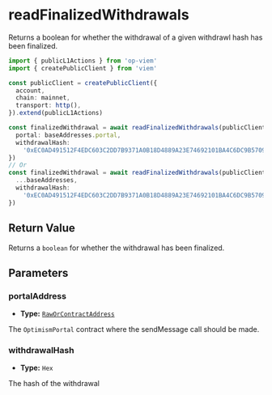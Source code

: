 # readFinalizedWithdrawals

Returns a boolean for whether the withdrawal of a given withdrawl hash has been finalized.

```ts [example.ts]
import { publicL1Actions } from 'op-viem'
import { createPublicClient } from 'viem'

const publicClient = createPublicClient({
  account,
  chain: mainnet,
  transport: http(),
}).extend(publicL1Actions)

const finalizedWithdrawal = await readFinalizedWithdrawals(publicClient, {
  portal: baseAddresses.portal,
  withdrawalHash:
    '0xEC0AD491512F4EDC603C2DD7B9371A0B18D4889A23E74692101BA4C6DC9B5709',
})
// Or
const finalizedWithdrawal = await readFinalizedWithdrawals(publicClient, {
  ...baseAddresses,
  withdrawalHash:
    '0xEC0AD491512F4EDC603C2DD7B9371A0B18D4889A23E74692101BA4C6DC9B5709',
})
```

## Return Value

Returns a `boolean` for whether the withdrawal has been finalized.

## Parameters

### portalAddress

- **Type:** [`RawOrContractAddress`](https://viem.sh/docs/glossary/types#raworcontractaddress)

The `OptimismPortal` contract where the sendMessage call should be made.

### withdrawalHash

- **Type:** `Hex`

The hash of the withdrawal
